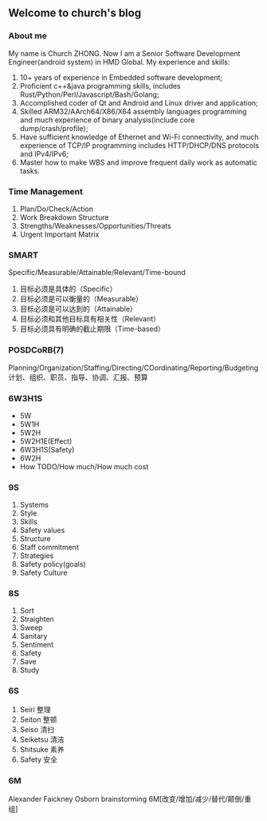 ## Welcome to church's blog

### About me

My name is Church ZHONG.
Now I am a Senior Software Development Engineer(android system) in HMD Global.
My experience and skills:
1. 10+ years of experience in Embedded software development;
2. Proficient c++&java programming skills, includes Rust/Python/Perl/Javascript/Bash/Golang;
3. Accomplished coder of Qt and Android and Linux driver and application;
4. Skilled ARM32/AArch64/X86/X64 assembly languages programming and much experience of binary analysis(include core dump/crash/profile);
5. Have sufficient knowledge of Ethernet and Wi-Fi connectivity, and much experience of TCP/IP programming includes HTTP/DHCP/DNS protocols and IPv4/IPv6;
6. Master how to make WBS and improve frequent daily work as automatic tasks.

### Time Management

1. Plan/Do/Check/Action
2. Work Breakdown Structure
3. Strengths/Weaknesses/Opportunities/Threats
4. Urgent Important Matrix

### SMART

Specific/Measurable/Attainable/Relevant/Time-bound
1. 目标必须是具体的（Specific）
2. 目标必须是可以衡量的（Measurable）
3. 目标必须是可以达到的（Attainable）
4. 目标必须和其他目标具有相关性（Relevant）
5. 目标必须具有明确的截止期限（Time-based）

### POSDCoRB(7)

Planning/Organization/Staffing/Directing/COordinating/Reporting/Budgeting
计划、组织、职员、指导、协调、汇报、预算

### 6W3H1S

- 5W
- 5W1H
- 5W2H
- 5W2H1E(Effect)
- 6W3H1S(Safety)
- 6W2H
- How TODO/How much/How much cost

### 9S

1. Systems
2. Style
3. Skills
4. Safety values
5. Structure
6. Staff commitment
7. Strategies
8. Safety policy(goals)
9. Safety Culture

### 8S

1. Sort
2. Straighten
3. Sweep
4. Sanitary
5. Sentiment
6. Safety
7. Save
8. Study

### 6S

1. Seiri 整理
2. Seiton 整顿
3. Seiso 清扫
4. Seiketsu 清洁
5. Shitsuke 素养
6. Safety 安全

### 6M

Alexander Faickney Osborn
brainstorming
6M[改变/增加/减少/替代/颠倒/重组]

